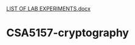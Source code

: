 [LIST OF  LAB EXPERIMENTS.docx](https://github.com/LYAGALASATHWIK/CSA5157-cryptography/files/9622123/LIST.OF.LAB.EXPERIMENTS.docx)
# CSA5157-cryptography
